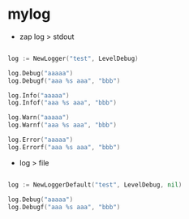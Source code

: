 # mylog

* zap log > stdout

```go

log := NewLogger("test", LevelDebug)

log.Debug("aaaaa")
log.Debugf("aaa %s aaa", "bbb")

log.Info("aaaaa")
log.Infof("aaa %s aaa", "bbb")

log.Warn("aaaaa")
log.Warnf("aaa %s aaa", "bbb")

log.Error("aaaaa")
log.Errorf("aaa %s aaa", "bbb")

```

* log > file
```go

log := NewLoggerDefault("test", LevelDebug, nil)

log.Debug("aaaaa")
log.Debugf("aaa %s aaa", "bbb")

```
